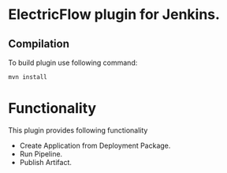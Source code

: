 # ElectricFlow plugin for Jenkins.

## Compilation
To build plugin use following command:

```mvn install```

# Functionality
This plugin provides following functionality

 * Create Application from Deployment Package.
 * Run Pipeline.
 * Publish Artifact.
